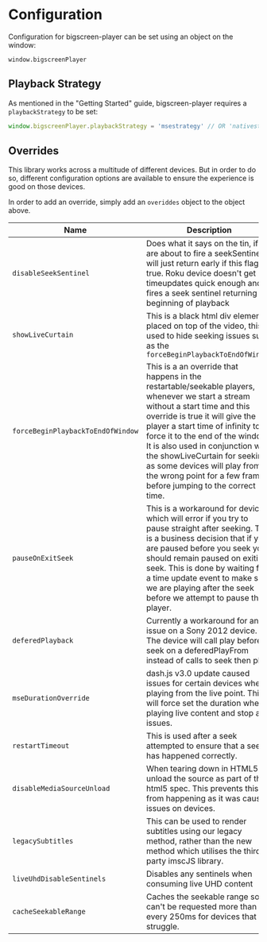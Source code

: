 # Configuration

Configuration for bigscreen-player can be set using an object on the window:
```
window.bigscreenPlayer
```

## Playback Strategy

As mentioned in the "Getting Started" guide, bigscreen-player requires a `playbackStrategy` to be set:

```javascript
window.bigscreenPlayer.playbackStrategy = 'msestrategy' // OR 'nativestrategy' OR 'hybridstrategy' OR 'basicstrategy'
```

## Overrides

This library works across a multitude of different devices. But in order to do so, different configuration options are available to ensure the experience is good on those devices.

In order to add an override, simply add an `overiddes` object to the object above. 

| Name                | Description                                                                                                                                                                                                                        | Values     |
| ------------------- | ---------------------------------------------------------------------------------------------------------------------------------------------------------------------------------------------------------------------------------- | ---------- |
| `disableSeekSentinel` | Does what it says on the tin, if we are about to fire a seekSentinel it will just return early if this flag is true. Roku device doesn't get timeupdates quick enough and fires a seek sentinel returning to beginning of playback | boolean |
| `showLiveCurtain` | This is a black html div element placed on top of the video, this is used to hide seeking issues such as the `forceBeginPlaybackToEndOfWindow` | boolean |
| `forceBeginPlaybackToEndOfWindow` | This is a an override that happens in the restartable/seekable players, whenever we start a stream without a start time and this override is true it will give the player a start time of infinity to force it to the end of the window. It is also used in conjunction with the showLiveCurtain for seeking as some devices will play from the wrong point for a few frames before jumping to the correct time. | boolean |
| `pauseOnExitSeek` | This is a workaround for devices which will error if you try to pause straight after seeking. This is a business decision that if you are paused before you seek you should remain paused on exiting seek. This is done by waiting for a time update event to make sure we are playing after the seek before we attempt to pause the player. | boolean |
| `deferedPlayback` | Currently a workaround for an issue on a Sony 2012 device. The device will call play before seek on a deferedPlayFrom instead of calls to seek then play. | boolean |
| `mseDurationOverride` | dash.js v3.0 update caused issues for certain devices when playing from the live point. This will force set the duration when playing live content and stop any issues. | boolean |
| `restartTimeout` | This is used after a seek attempted to ensure that a seek has happened correctly. | number |
| `disableMediaSourceUnload` | When tearing down in HTML5 we unload the source as part of the html5 spec. This prevents this from happening as it was causing issues on devices. | boolean |
| `legacySubtitles` | This can be used to render subtitles using our legacy method, rather than the new method which utilises the third party imscJS library. | boolean |
| `liveUhdDisableSentinels` | Disables any sentinels when consuming live UHD content | boolean |
| `cacheSeekableRange` | Caches the seekable range so it can't be requested more than every 250ms for devices that struggle. | boolean |